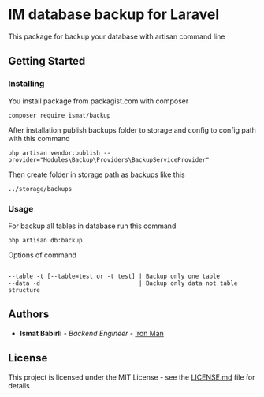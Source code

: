 # IM database backup for Laravel

This package for backup your database with artisan command line

## Getting Started

### Installing

You install package from packagist.com with composer

```
composer require ismat/backup
```

After installation publish backups folder to storage and config to config path with this command

```
php artisan vendor:publish --provider="Modules\Backup\Providers\BackupServiceProvider"

```

Then create folder in storage path as backups like this
```$xslt
../storage/backups
```

### Usage
For backup all tables in database run this command

```$xslt
php artisan db:backup
```

Options of command
```$xslt

--table -t [--table=test or -t test] | Backup only one table
--data -d                            | Backup only data not table structure

```


## Authors

* **Ismat Babirli** - *Backend Engineer* - [Iron Man](https://github.com/ismatBabirli)


## License

This project is licensed under the MIT License - see the [LICENSE.md](LICENSE.md) file for details

